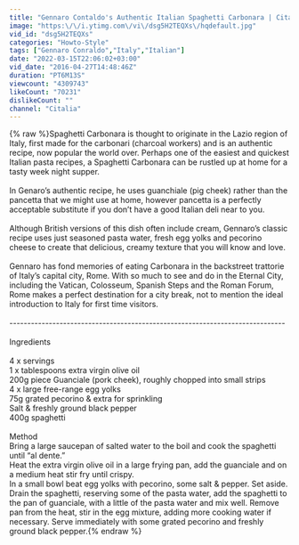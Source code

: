 ```yaml
---
title: "Gennaro Contaldo's Authentic Italian Spaghetti Carbonara | Citalia"
image: "https:\/\/i.ytimg.com\/vi\/dsg5H2TEQXs\/hqdefault.jpg"
vid_id: "dsg5H2TEQXs"
categories: "Howto-Style"
tags: ["Gennaro Conraldo","Italy","Italian"]
date: "2022-03-15T22:06:02+03:00"
vid_date: "2016-04-27T14:48:46Z"
duration: "PT6M13S"
viewcount: "4309743"
likeCount: "70231"
dislikeCount: ""
channel: "Citalia"
---
```

{% raw %}Spaghetti Carbonara is thought to originate in the Lazio region of Italy, first made for the carbonari (charcoal workers) and is an authentic recipe, now popular the world over. Perhaps one of the easiest and quickest Italian pasta recipes, a Spaghetti Carbonara can be rustled up at home for a tasty week night supper.<br /><br />In Genaro’s authentic recipe, he uses guanchiale (pig cheek) rather than the pancetta that we might use at home, however pancetta is a perfectly acceptable substitute if you don’t have a good Italian deli near to you.<br /><br />Although British versions of this dish often include cream, Gennaro’s classic recipe uses just seasoned pasta water, fresh egg yolks and pecorino cheese to create that delicious, creamy texture that you will know and love.<br /><br />Gennaro has fond memories of eating Carbonara in the backstreet trattorie of Italy’s capital city, Rome. With so much to see and do in the Eternal City, including the Vatican, Colosseum, Spanish Steps and the Roman Forum, Rome makes a perfect destination for a city break, not to mention the ideal introduction to Italy for first time visitors.<br /><br />-----------------------------------------------------------------------------<br /><br />Ingredients <br /><br />4 x servings<br />1 x tablespoons extra virgin olive oil<br />200g piece Guanciale (pork cheek), roughly chopped into small strips  <br />4 x large free-range egg yolks <br />75g grated pecorino &amp; extra for sprinkling <br />Salt &amp; freshly ground black pepper <br />400g spaghetti <br /><br />Method <br />Bring a large saucepan of salted water to the boil and cook the spaghetti until “al dente.” <br />Heat the extra virgin olive oil in a large frying pan, add the guanciale and on a medium heat stir fry until crispy.  <br />In a small bowl beat egg yolks with pecorino, some salt &amp; pepper. Set aside.  <br />Drain the spaghetti, reserving some of the pasta water, add the spaghetti to the pan of guanciale, with a little of the pasta water and mix well. Remove pan from the heat, stir in the egg mixture, adding more cooking water if necessary. Serve immediately with some grated pecorino and freshly ground black pepper.{% endraw %}
